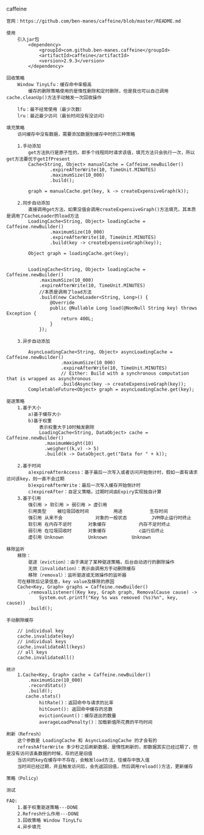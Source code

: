 caffeine
    
    官网：https://github.com/ben-manes/caffeine/blob/master/README.md

    使用
        引入jar包
            <dependency>
                <groupId>com.github.ben-manes.caffeine</groupId>
                <artifactId>caffeine</artifactId>
                <version>2.9.3</version>
            </dependency>

	回收策略
		Window TinyLfu：缓存命中率极高
			缓存的删除策略使用的是惰性删除和定时删除，但是我也可以自己调用cache.cleanUp()方法手动触发一次回收操作

		lfu：最不经常使用（最少次数）
		lru：最近最少访问（最长时间没有没访问）

	填充策略
		访问缓存中没有数据，需要添加数据到缓存中时的三种策略

		1.手动添加
            get方法执行是原子性的，即多个线程同时请求该值，填充方法只会执行一次，所以get方法要优于getIfPresent
			Cache<String, Object> manualCache = Caffeine.newBuilder()
			        .expireAfterWrite(10, TimeUnit.MINUTES)
			        .maximumSize(10_000)
			        .build();
			 
			graph = manualCache.get(key, k -> createExpensiveGraph(k));

		2.同步自动添加
            直接调用get方法，如果没值会调用createExpensiveGraph()方法填充，其本质是调用了CacheLoader的load方法
			LoadingCache<String, Object> loadingCache = Caffeine.newBuilder()
			        .maximumSize(10_000)
			        .expireAfterWrite(10, TimeUnit.MINUTES)
			        .build(key -> createExpensiveGraph(key));

			Object graph = loadingCache.get(key);
            

            LoadingCache<String, Object> loadingCache = Caffeine.newBuilder()
                .maximumSize(10_000)
                .expireAfterWrite(10, TimeUnit.MINUTES)
                //本质是调用了load方法
                .build(new CacheLoader<String, Long>() {
                    @Override
                    public @Nullable Long load(@NonNull String key) throws Exception {
                        return 400L;
                    }
                });

		3.异步自动添加

			AsyncLoadingCache<String, Object> asyncLoadingCache = Caffeine.newBuilder()
			            .maximumSize(10_000)
			            .expireAfterWrite(10, TimeUnit.MINUTES)
			            // Either: Build with a synchronous computation that is wrapped as asynchronous
			            .buildAsync(key -> createExpensiveGraph(key));
			CompletableFuture<Object> graph = asyncLoadingCache.get(key);

	驱逐策略
		1.基于大小
			a)基于缓存大小
			b)基于权重
				表示权重大于10时触发删除
				LoadingCache<String, DataObject> cache = Caffeine.newBuilder()
				  .maximumWeight(10)
				  .weigher((k,v) -> 5)
				  .build(k -> DataObject.get("Data for " + k));

		2.基于时间
			a)expireAfterAccess：基于最后一次写入或者访问开始倒计时，假如一直有请求访问该key，则一直不会过期
			b)expireAfterWrite：最后一次写入缓存开始倒计时
			c)expireAfter：自定义策略，过期时间由Expiry实现独自计算
		3.基于引用
			强引用 > 软引用 > 弱引用 > 虚引用
			引用类型	被垃圾回收时间	        用途			生存时间
			强引用	从来不会			对象的一般状态	        JVM停止运行时终止
			软引用	在内存不足时		对象缓存			内存不足时终止
			弱引用	在垃圾回收时		对象缓存			c运行后终止
			虚引用	Unknown			Unknown			Unknown

	移除监听
		移除：
			驱逐（eviction）：由于满足了某种驱逐策略，后台自动进行的删除操作
			无效（invalidation）：表示由调用方手动删除缓存
			移除（removal）：监听驱逐或无效操作的监听器
		可在移除后记录信息，key value及移除的原因
		Cache<Key, Graph> graphs = Caffeine.newBuilder()
		    .removalListener((Key key, Graph graph, RemovalCause cause) ->
		        System.out.printf("Key %s was removed (%s)%n", key, cause))
		    .build();

	手动删除缓存

		// individual key
		cache.invalidate(key)
		// individual keys
		cache.invalidateAll(keys)
		// all keys
		cache.invalidateAll()

	统计
		1.Cache<Key, Graph> cache = Caffeine.newBuilder()
		    .maximumSize(10_000)
		    .recordStats()
		    .build();
		   cache.stats() 
		   		hitRate()：返回命中与请求的比率
				hitCount(): 返回命中缓存的总数
				evictionCount()：缓存逐出的数量
				averageLoadPenalty()：加载新值所花费的平均时间

	刷新（Refresh）
		这个参数是 LoadingCache 和 AsyncLoadingCache 的才会有的
		refreshAfterWrite 多少秒之后刷新数据，是惰性刷新的，即数据其实已经过期了，但是没有访问该条数据的时候，存的还是旧值
		当访问的key在缓存中不存在，会触发load方法，往缓存中放入值
		当时间已经过期，并且触发访问后，会先返回旧值，然后调用reload()方法，更新缓存

	策略（Policy）

	测试

	FAQ:
		1.基于权重驱逐策略---DONE
		2.Refresh什么作用---DONE
		3.回收策略 Window TinyLfu
		4.异步填充













